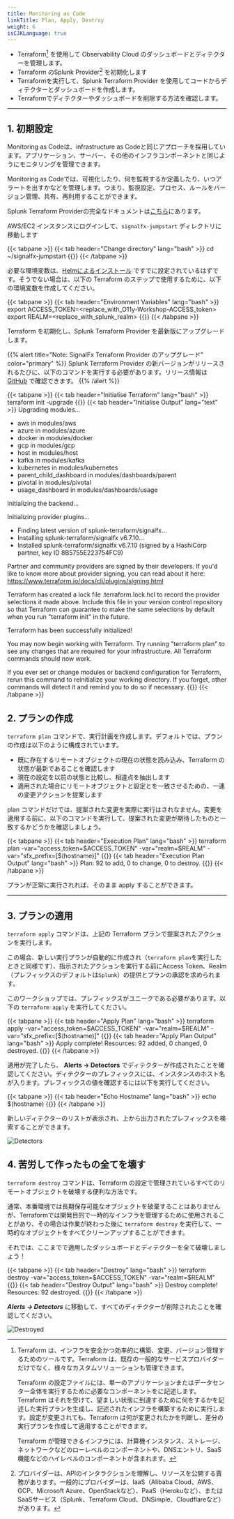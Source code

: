 ```yaml
---
title: Monitoring as Code 
linkTitle: Plan, Apply, Destroy
weight: 6
isCJKLanguage: true
---
```


* Terraform[^1] を使用して Observability Cloud のダッシュボードとディテクターを管理します。
* Terraform のSplunk Provider[^2] を初期化します
* Terraformを実行して、Splunk Terraform Provider を使用してコードからディテクターとダッシュボードを作成します。
* Terraformでディテクターやダッシュボードを削除する方法を確認します。

---

## 1. 初期設定

Monitoring as Codeは、infrastructure as Codeと同じアプローチを採用しています。アプリケーション、サーバー、その他のインフラコンポーネントと同じようにモニタリングを管理できます。

Monitoring as Codeでは、可視化したり、何を監視するか定義したり、いつアラートを出すかなどを管理します。つまり、監視設定、プロセス、ルールをバージョン管理、共有、再利用することができます。

Splunk Terraform Providerの完全なドキュメントは[こちら](https://registry.terraform.io/providers/splunk-terraform/signalfx/latest/docs)にあります。

AWS/EC2 インスタンスにログインして、`signalfx-jumpstart` ディレクトリに移動します

{{< tabpane >}}
{{< tab header="Change directory" lang="bash" >}}
cd ~/signalfx-jumpstart
{{</tab >}}
{{< /tabpane >}}

必要な環境変数は、[Helmによるインストール](../../gdi/k3s/#2-helm%E3%81%AB%E3%82%88%E3%82%8B%E3%82%A4%E3%83%B3%E3%82%B9%E3%83%88%E3%83%BC%E3%83%AB) ですでに設定されているはずです。そうでない場合は、以下の Terraform のステップで使用するために、以下の環境変数を作成してください。

{{< tabpane >}}
{{< tab header="Environment Variables" lang="bash" >}}
export ACCESS_TOKEN=<replace_with_O11y-Workshop-ACCESS_token>
export REALM=<replace_with_splunk_realm>
{{</tab >}}
{{< /tabpane >}}

Terraform を初期化し、Splunk Terraform Provider を最新版にアップグレードします。

{{% alert title="Note: SignalFx Terraform Provider のアップグレード" color="primary" %}}
Splunk Terraform Provider の新バージョンがリリースされるたびに、以下のコマンドを実行する必要があります。リリース情報は [GitHub](https://github.com/splunk-terraform/terraform-provider-signalfx/releases) で確認できます。
{{% /alert %}}

{{< tabpane >}}
{{< tab header="Initialise Terraform" lang="bash" >}}
terraform init -upgrade
{{</tab >}}
{{< tab header="Initialise Output" lang="text" >}}
Upgrading modules...
- aws in modules/aws
- azure in modules/azure
- docker in modules/docker
- gcp in modules/gcp
- host in modules/host
- kafka in modules/kafka
- kubernetes in modules/kubernetes
- parent_child_dashboard in modules/dashboards/parent
- pivotal in modules/pivotal
- usage_dashboard in modules/dashboards/usage

Initializing the backend...

Initializing provider plugins...
- Finding latest version of splunk-terraform/signalfx...
- Installing splunk-terraform/signalfx v6.7.10...
- Installed splunk-terraform/signalfx v6.7.10 (signed by a HashiCorp partner, key ID 8B5755E223754FC9)

Partner and community providers are signed by their developers.
If you'd like to know more about provider signing, you can read about it here:
https://www.terraform.io/docs/cli/plugins/signing.html

Terraform has created a lock file .terraform.lock.hcl to record the provider
selections it made above. Include this file in your version control repository
so that Terraform can guarantee to make the same selections by default when
you run "terraform init" in the future.

Terraform has been successfully initialized!

You may now begin working with Terraform. Try running "terraform plan" to see
any changes that are required for your infrastructure. All Terraform commands
should now work.

If you ever set or change modules or backend configuration for Terraform,
rerun this command to reinitialize your working directory. If you forget, other
commands will detect it and remind you to do so if necessary.
{{</tab >}}
{{< /tabpane >}}

## 2. プランの作成

`terraform plan` コマンドで、実行計画を作成します。デフォルトでは、プランの作成は以下のように構成されています。

* 既に存在するリモートオブジェクトの現在の状態を読み込み、Terraform の状態が最新であることを確認します
* 現在の設定を以前の状態と比較し、相違点を抽出します
* 適用された場合にリモートオブジェクトと設定とを一致させるための、一連の変更アクションを提案します

plan コマンドだけでは、提案された変更を実際に実行はされなません。変更を適用する前に、以下のコマンドを実行して、提案された変更が期待したものと一致するかどうかを確認しましょう。

{{< tabpane >}}
{{< tab header="Execution Plan" lang="bash" >}}
terraform plan -var="access_token=$ACCESS_TOKEN" -var="realm=$REALM" -var="sfx_prefix=[$(hostname)]"
{{</tab >}}
{{< tab header="Execution Plan Output" lang="bash" >}}
Plan: 92 to add, 0 to change, 0 to destroy.
{{</tab >}}
{{< /tabpane >}}

プランが正常に実行されれば、そのまま apply することができます。

---

## 3. プランの適用

`terraform apply` コマンドは、上記の Terraform プランで提案されたアクションを実行します。

この場合、新しい実行プランが自動的に作成され（`terraform plan`を実行したときと同様です）、指示されたアクションを実行する前にAccess Token、Realm（プレフィックスのデフォルトは`Splunk`）の提供とプランの承認を求められます。

このワークショップでは、プレフィックスがユニークである必要があります。以下の `terraform apply` を実行してください。

{{< tabpane >}}
{{< tab header="Apply Plan" lang="bash" >}}
terraform apply -var="access_token=$ACCESS_TOKEN" -var="realm=$REALM" -var="sfx_prefix=[$(hostname)]"
{{</tab >}}
{{< tab header="Apply Plan Output" lang="bash" >}}
Apply complete! Resources: 92 added, 0 changed, 0 destroyed.
{{</tab >}}
{{< /tabpane >}}

適用が完了したら、 **Alerts → Detectors** でディテクターが作成されたことを確認してください。ディテクターのプレフィックスには、インスタンスのホスト名が入ります。プレフィックスの値を確認するには以下を実行してください。

{{< tabpane >}}
{{< tab header="Echo Hostname" lang="bash" >}}
echo $(hostname)
{{</tab >}}
{{< /tabpane >}}

新しいディテクターのリストが表示され、上から出力されたプレフィックスを検索することができます。

![Detectors](../../../images/detectors.png)

## 4. 苦労して作ったもの全てを壊す

`terraform destroy` コマンドは、Terraform の設定で管理されているすべてのリモートオブジェクトを破壊する便利な方法です。

通常、本番環境では長期保存可能なオブジェクトを破棄することはありませんが、Terraformでは開発目的で一時的なインフラを管理するために使用されることがあり、その場合は作業が終わった後に `terraform destroy` を実行して、一時的なオブジェクトをすべてクリーンアップすることができます。

それでは、ここまでで適用したダッシュボードとディテクターを全て破壊しましょう！

{{< tabpane >}}
{{< tab header="Destroy" lang="bash" >}}
terraform destroy -var="access_token=$ACCESS_TOKEN" -var="realm=$REALM"
{{</tab >}}
{{< tab header="Destroy Output" lang="bash" >}}
Destroy complete! Resources: 92 destroyed.
{{</tab >}}
{{< /tabpane >}}

_**Alerts → Detectors**_ に移動して、すべてのディテクターが削除されたことを確認してください。

![Destroyed](../../../images/destroy.png)

[^1]:
    Terraform は、インフラを安全かつ効率的に構築、変更、バージョン管理するためのツールです。Terraform は、既存の一般的なサービスプロバイダーだけでなく、様々なカスタムソリューションも管理できます。

    Terraform の設定ファイルには、単一のアプリケーションまたはデータセンター全体を実行するために必要なコンポーネントをに記述します。Terraform はそれを受けて、望ましい状態に到達するために何をするかを記述した実行プランを生成し、記述されたインフラを構築するために実行します。設定が変更されても、Terraform は何が変更されたかを判断し、差分の実行プランを作成して適用することができます。

    Terraform が管理できるインフラには、計算機インスタンス、ストレージ、ネットワークなどのローレベルのコンポーネントや、DNSエントリ、SaaS機能などのハイレベルのコンポーネントが含まれます。
[^2]:
    プロバイダーは、APIのインタラクションを理解し、リソースを公開する責務があります。一般的にプロバイダーは、IaaS（Alibaba Cloud、AWS、GCP、Microsoft Azure、OpenStackなど）、PaaS（Herokuなど）、またはSaaSサービス（Splunk、Terraform Cloud、DNSimple、Cloudflareなど）があります。
